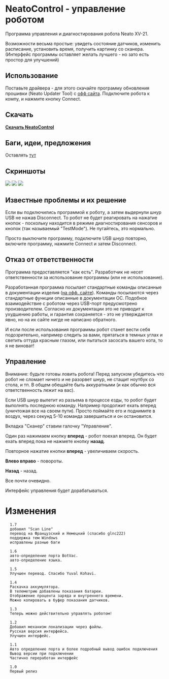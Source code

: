 ﻿NeatoControl - управление роботом
============== 

Программа управления и диагностирования робота Neato XV-21.

Возможности весьма простые: увидеть состояние датчиков, изменить расписание, установить время, получить картинку со сканера.
(Интерфейс программы оставляет желать лучшего - но зато есть простор для улучшений)

Использование
-------------
Поставьте драйвера - для этого скачайте программу обновления прошивки (Neato Updater Tool) с [офф сайта](http://www.neatorobotics.com/support/software-update/step-one/).
Подключите робота к компу, и нажмите кнопку Connect.

Скачать
-------
**[Скачать NeatoControl](https://bitbucket.org/heXor/neatocontrol/downloads/neatocontrol.zip)**

Баги, идеи, предложения
------------
Оставлять [тут](https://bitbucket.org/heXor/neatocontrol/issues)

Скриншоты
---------

[![](/_media/programs/1.png?w=90&h=65&tok=069583)](/_media/programs/1.png)
[![](/_media/programs/2.png?w=119&h=87&tok=e7d5c0)](/_media/programs/2.png)
[![](/_media/programs/3.png?w=90&h=65&tok=3d3d7a)](/_media/programs/3.png)

Известные проблемы и их решение
-------------------------------
Если вы подключились программой к роботу, а затем выдернули шнур USB не нажав Disconnect.
То робот не будет реагировать на нажатие кнопок - поскольку находится в режиме диагностирования сенсоров и кнопок (так называемый "TestMode"). Не пугайтесь, это нормально.

Просто выключите программу, подключите USB шнур повторно, включите программу, нажмите Connect и затем Disconnect.

Отказ от ответственности
------------------------
Программа предоставляется "как есть". Разработчик не несет ответственности за использование программы (или не использование).

Разработанная программа посылает стандартные команды описанные в документации изделия ([на офф. сайте](http://www.neatorobotics.com/programmers-manual/)). Команды посылаются через стандартные функции описанные в документации ОС. Подобное взаимодействие с роботом через USB-порт предусмотрено производителем. Согласно их документации это не приводит к ухудшению работы, и гарантия сохраняется - это не утверждается явно, но на их сайте нигде не написано обратного.

И если после использования программы робот станет вести себя подозрительно, например следить за вами, прятаться в темных углах и светить оттуда красным глазом, или пытаться засосать вашего кота, то я не виноват!

Управление
----------
Внимание: будьте готовы ловить робота! Перед запуском убедитесь что робот не сломает ничего и не разорвет шнур, не стащит ноутбук со стола, и тп. В общем обещайте быть аккуратными (и как обычно вся ответственность лежит на вас).

Если USB шнур вылетит из разъема в процессе езды, то робот будет выполнять последнюю команду. Например продолжит ехать вперед (уничтожая все на своем пути). Просто поймайте его и поднимите в воздух, через секунд 5-10 команда завершиться и он остановится.

Вкладка "Сканер" ставим галочку "Управление".

Один раз нажимаем кнопку **вперед** - робот поехал вперед. Он будет ехать вперед пока не нажмете кнопку **назад**.

Повторное нажатие кнопки **вперед** - увеличиваем скорость.

**Влево вправо** - повороты.

**Назад** - назад.

Все почти очевидно.

Интерфейс управления будет дорабатываться.

Изменения
=========

      1.7
      добавил "Scan Line"
      перевод на Французский и Немецкий (спасибо glnc222)
      поддержка тем Windows
      исправлены разные баги

      1.6
      авто-определение порта BotVac.
      авто-определение языка.

      1.5
      Улучшен перевод. Спасибо Yuval Kohavi.

      1.4
      Раскачка аккумулятора.
      В телеметрию добавлены показания батареи.
      Отображение процента заряда и внутреннего времени.
      Можно копировать в буфер показания датчиков.

      1.3
      Теперь можно действительно управлять роботом!

      1.2
      Добавил механизм локализации через файлы.
      Русская версия интерфейса.
      Улучшен интерфейс.

      1.1
      Авто определение порта и более подробный вывод ошибок подключения
      Вывод версии при подключении
      Частично переработан интерфейс

      1.0
      Первый релиз
